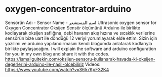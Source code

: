 # oxygen-concentrator-arduino
Sensörün Adı - Sensor Name - اسم المستشعر  Ultrasonic oxygen sensor for Oxygen Concentrator  Oksijen Sensör ölçümünü Arduino ile birlikte kodlayarak oksijen saflığına, debi havanın akış hızına ve sıcaklık verilerine sensörün bize uart ile döndüğü 12 veriyi yorumlayarak elde ettim.  Sizin için yazılımı ve arduino yapılandırmasını kendi bloğumda anlatarak kodlarıyla birlikte paylaşacağım.  I will explain the software and arduino configuration for you in my own blog and share it with the codes.  https://ismailgultekin.com/oksijen-sensoru-kullanarak-havada-ki-oksijen-degerlerini-arduino-ile-nasil-olcebiliriz  Videos:  https://www.youtube.com/watch?v=S657KpF32K4
